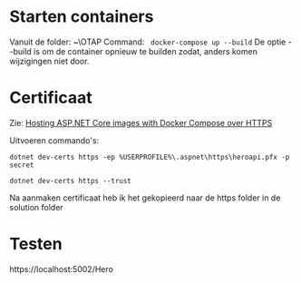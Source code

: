 # Starten containers
Vanuit de folder: ~\OTAP
Command: ` docker-compose up --build`
De optie --build is om de container opnieuw te builden zodat, anders komen wijzigingen niet door.

# Certificaat
Zie: [Hosting ASP.NET Core images with Docker Compose over HTTPS](https://learn.microsoft.com/en-us/aspnet/core/security/docker-compose-https?view=aspnetcore-9.0)

Uitvoeren commando's:

```dotnet dev-certs https -ep %USERPROFILE%\.aspnet\https\heroapi.pfx -p secret```

```dotnet dev-certs https --trust```

Na aanmaken certificaat heb ik het gekopieerd naar de https folder in de solution folder

# Testen
https://localhost:5002/Hero
